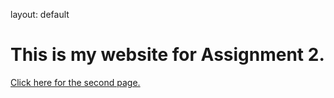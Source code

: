 layout: default

# This is my website for Assignment 2.

[Click here for the second page.](page2.md)
